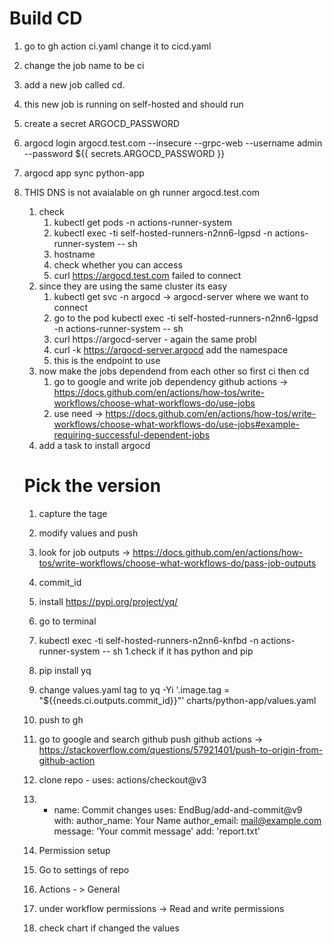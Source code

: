 # Build CD
1. go to gh action ci.yaml change it to cicd.yaml
2. change the job name to be ci
3. add a new job called cd.
4. this new job is running on self-hosted and should run 
5. create a secret ARGOCD_PASSWORD
6. argocd login argocd.test.com --insecure --grpc-web --username admin --password ${{ secrets.ARGOCD_PASSWORD }} 
7. argocd app sync python-app
8. THIS DNS is not avaialable on gh runner argocd.test.com 
   1. check
      1. kubectl get pods -n actions-runner-system 
      2. kubectl exec -ti self-hosted-runners-n2nn6-lgpsd -n actions-runner-system -- sh
      3. hostname 
      4. check whether you can access 
      5. curl https://argocd.test.com 
         failed to connect
   2. since they are using the same cluster its easy
      1. kubectl get svc -n argocd -> argocd-server where we want to connect
      2. go to the pod  kubectl exec -ti self-hosted-runners-n2nn6-lgpsd -n actions-runner-system -- sh
      3.  curl https://argocd-server - again the same probl
      4. curl -k https://argocd-server.argocd  add the namespace
      5. this is the endpoint to use
   3. now make the jobs dependend from each other so first ci then cd 
      1. go to google and write job dependency github actions -> https://docs.github.com/en/actions/how-tos/write-workflows/choose-what-workflows-do/use-jobs
      2. use need -> https://docs.github.com/en/actions/how-tos/write-workflows/choose-what-workflows-do/use-jobs#example-requiring-successful-dependent-jobs
   4. add a task to install argocd

   # Pick the version
   1. capture the tage
   2. modify values and push
   3. look for job outputs -> https://docs.github.com/en/actions/how-tos/write-workflows/choose-what-workflows-do/pass-job-outputs
   4. commit_id
   5. install https://pypi.org/project/yq/
   6. go to terminal 
   7.  kubectl exec -ti self-hosted-runners-n2nn6-knfbd -n actions-runner-system -- sh 
      1.check if it has python and pip
   8. pip install yq
   9. change values.yaml tag to 
      yq -Yi '.image.tag = "${{needs.ci.outputs.commit_id}}"' charts/python-app/values.yaml
   10. push to gh
      1. go to google and search github push github actions -> https://stackoverflow.com/questions/57921401/push-to-origin-from-github-action
      2. clone repo - uses: actions/checkout@v3
      3.   - name: Commit changes
        uses: EndBug/add-and-commit@v9
        with:
          author_name: Your Name
          author_email: mail@example.com
          message: 'Your commit message'
          add: 'report.txt'
       
   11. Permission setup
      1. Go to settings of repo 
      2. Actions - > General
      3. under workflow permissions -> Read and write permissions
   12.  check chart if changed the values